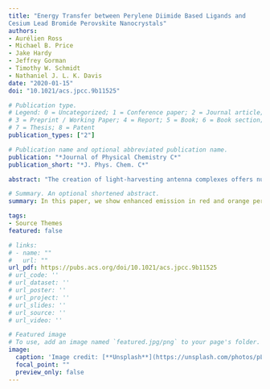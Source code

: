 ```yaml
---
title: "Energy Transfer between Perylene Diimide Based Ligands and
Cesium Lead Bromide Perovskite Nanocrystals"
authors: 
- Aurélien Ross
- Michael B. Price
- Jake Hardy
- Jeffrey Gorman
- Timothy W. Schmidt
- Nathaniel J. L. K. Davis
date: "2020-01-15"
doi: "10.1021/acs.jpcc.9b11525"

# Publication type.
# Legend: 0 = Uncategorized; 1 = Conference paper; 2 = Journal article;
# 3 = Preprint / Working Paper; 4 = Report; 5 = Book; 6 = Book section;
# 7 = Thesis; 8 = Patent
publication_types: ["2"]

# Publication name and optional abbreviated publication name.
publication: "*Journal of Physical Chemistry C*"
publication_short: "*J. Phys. Chem. C*"

abstract: "The creation of light-harvesting antenna complexes offers numerous potential applications in the field of optoelectronics. Cesium lead halide nanocrystals, specifically, are beginning to show great promise for optoelectronic applications due to their thermal stability and bright luminescence. As per the majority of all colloidally stable nanocrystals, they process surface-bound ligands that offer stability and surface state passivation. By replacing these ligands with organic chromophores various energy interactions can be observed, leading to a greater variety of potential applications. In this paper, we show enhanced emission in red and orange perylene diimide organic dye ligands through the transfer of energy harvested by CsPbBr3 nanocrystals. This has been demonstrated via steady-state and time-resolved fluorescence measurements and has a great potential for spectral management through energy-transfer interactions in hybrid light-harvesting systems. We estimate the Förster resonance energy-transfer efficiencies of up to 65 and 45% for perylene orange ligand surface loadings and perylene red ligand surface loadings respectively."

# Summary. An optional shortened abstract.
summary: In this paper, we show enhanced emission in red and orange perylene diimide organic dye ligands through the transfer of energy harvested by CsPbBr3 nanocrystals.

tags:
- Source Themes
featured: false

# links:
# - name: ""
#   url: ""
url_pdf: https://pubs.acs.org/doi/10.1021/acs.jpcc.9b11525
# url_code: ''
# url_dataset: ''
# url_poster: ''
# url_project: ''
# url_slides: ''
# url_source: ''
# url_video: ''

# Featured image
# To use, add an image named `featured.jpg/png` to your page's folder. 
image:
  caption: 'Image credit: [**Unsplash**](https://unsplash.com/photos/pLCdAaMFLTE)'
  focal_point: ""
  preview_only: false
---
```

